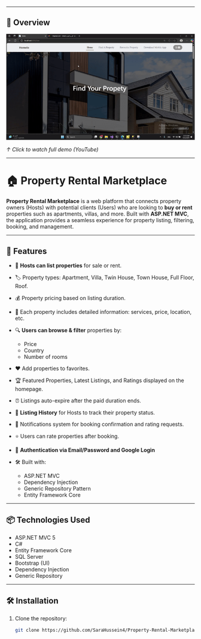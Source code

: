 
---

## 🌟 Overview  
[![Homelo Demo Preview](https://github.com/SaraHussein4/Property-Rental-Marketplace/blob/main/Demo.gif)](https://youtu.be/s7aAAv5tTeI)

*↑ Click to watch full demo (YouTube)*  

---

# 🏠 Property Rental Marketplace

**Property Rental Marketplace** is a web platform that connects property owners (Hosts) with potential clients (Users) who are looking to **buy or rent** properties such as apartments, villas, and more. Built with **ASP.NET MVC**, the application provides a seamless experience for property listing, filtering, booking, and management.

---

## 🚀 Features

- 🏡 **Hosts can list properties** for sale or rent.
- 🏷️ Property types: Apartment, Villa, Twin House, Town House, Full Floor, Roof.
- 💰 Property pricing based on listing duration.
- 📍 Each property includes detailed information: services, price, location, etc.
  
- 🔍 **Users can browse & filter** properties by:
  - Price
  - Country
  - Number of rooms
- ❤️ Add properties to favorites.
- 🏆 Featured Properties, Latest Listings, and Ratings displayed on the homepage.
- ⏰ Listings auto-expire after the paid duration ends.
- 📑 **Listing History** for Hosts to track their property status.
- 🔔 Notifications system for booking confirmation and rating requests.
- ⭐ Users can rate properties after booking.
- 🔐 **Authentication via Email/Password and Google Login**
- 🛠 Built with:
  - ASP.NET MVC
  - Dependency Injection
  - Generic Repository Pattern
  - Entity Framework Core

---

## 📦 Technologies Used

- ASP.NET MVC 5
- C#
- Entity Framework Core
- SQL Server
- Bootstrap (UI)
- Dependency Injection
- Generic Repository

---

## 🛠 Installation

1. Clone the repository:
   ```bash
   git clone https://github.com/SaraHussein4/Property-Rental-Marketplace.git

